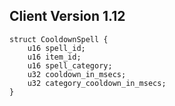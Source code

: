 ## Client Version 1.12

```rust,ignore
struct CooldownSpell {
    u16 spell_id;    
    u16 item_id;    
    u16 spell_category;    
    u32 cooldown_in_msecs;    
    u32 category_cooldown_in_msecs;    
}

```
